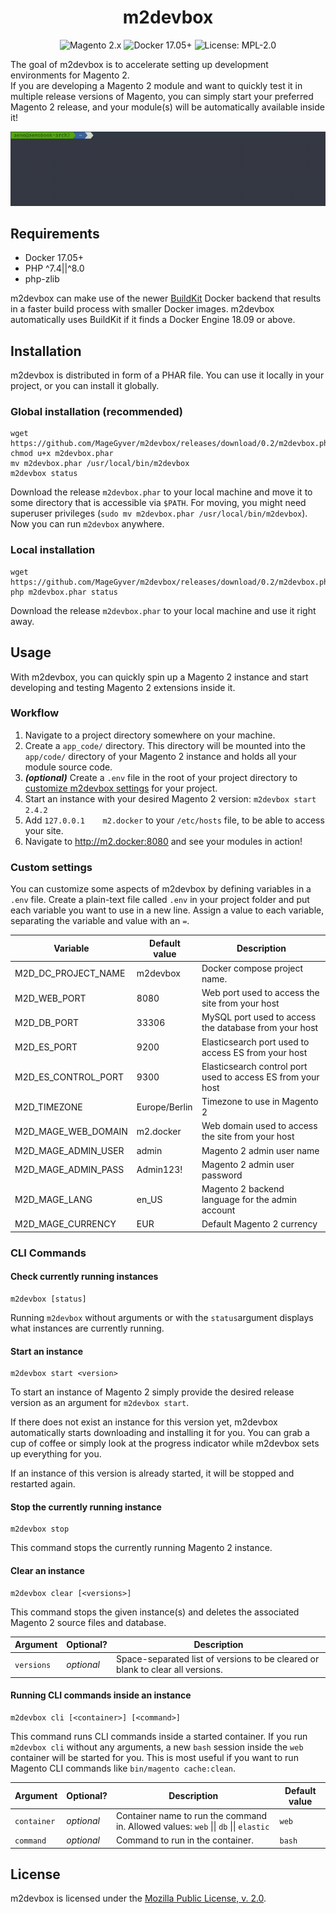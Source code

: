 <h1 align="center">m2devbox</h1>

<div align="center">
    <img src="https://img.shields.io/badge/Magento-2.x-orange?logo=magento" alt="Magento 2.x" />
    <img src="https://img.shields.io/badge/Docker-17.05+-blue?logo=docker" alt="Docker 17.05+" />
    <img src="https://img.shields.io/badge/License-MPL--2.0-brightgreen" alt="License: MPL-2.0" />
</div>

The goal of m2devbox is to accelerate setting up development environments for Magento 2.  
If you are developing a Magento 2 module and want to quickly test it in multiple release
versions of Magento, you can simply start your preferred Magento 2 release, and your
module(s) will be automatically available inside it!

![m2devbox terminal demo animation](./docs/demo.gif)

## Requirements
* Docker 17.05+
* PHP ^7.4||^8.0 
* php-zlib

m2devbox can make use of the newer [BuildKit](https://www.docker.com/blog/advanced-dockerfiles-faster-builds-and-smaller-images-using-buildkit-and-multistage-builds/) 
Docker backend that results in a faster build process with smaller Docker images.
m2devbox automatically uses BuildKit if it finds a Docker Engine 18.09 or above.

## Installation

m2devbox is distributed in form of a PHAR file. You can use it locally in your project,
or you can install it globally.

### Global installation (recommended)
```shell
wget https://github.com/MageGyver/m2devbox/releases/download/0.2/m2devbox.phar
chmod u+x m2devbox.phar
mv m2devbox.phar /usr/local/bin/m2devbox
m2devbox status
```

Download the release `m2devbox.phar` to your local machine and move it to some 
directory that is accessible via `$PATH`. For moving, you might need superuser 
privileges (`sudo mv m2devbox.phar /usr/local/bin/m2devbox`).  
Now you can run `m2devbox` anywhere.

### Local installation
```shell
wget https://github.com/MageGyver/m2devbox/releases/download/0.2/m2devbox.phar
php m2devbox.phar status
```

Download the release `m2devbox.phar` to your local machine and use it right away.

## Usage

With m2devbox, you can quickly spin up a Magento 2 instance and start developing
and testing Magento 2 extensions inside it.

### Workflow

1. Navigate to a project directory somewhere on your machine.
1. Create a `app_code/` directory. This directory will be mounted into the 
   `app/code/` directory of your Magento 2 instance and holds all your module
   source code.
2. **_(optional)_** Create a `.env` file in the root of your project directory to 
   [customize m2devbox settings](#custom-settings) for your project.
3. Start an instance with your desired Magento 2 version: `m2devbox start 2.4.2`
4. Add `127.0.0.1    m2.docker` to your `/etc/hosts` file, to be able to access your site.
5. Navigate to http://m2.docker:8080 and see your modules in action!

### Custom settings

You can customize some aspects of m2devbox by defining variables in a `.env` file.
Create a plain-text file called `.env` in your project folder and put each variable 
you want to use in a new line. Assign a value to each variable, separating the 
variable and value with an `=`.

| Variable            | Default value  | Description                     |
|---------------------|----------------|---------------------------------|
| M2D_DC_PROJECT_NAME | m2devbox       | Docker compose project name.
| M2D_WEB_PORT        | 8080           | Web port used to access the site from your host 
| M2D_DB_PORT         | 33306          | MySQL port used to access the database from your host
| M2D_ES_PORT         | 9200           | Elasticsearch port used to access ES from your host
| M2D_ES_CONTROL_PORT | 9300           | Elasticsearch control port used to access ES from your host
| M2D_TIMEZONE        | Europe/Berlin  | Timezone to use in Magento 2
| M2D_MAGE_WEB_DOMAIN | m2.docker      | Web domain used to access the site from your host
| M2D_MAGE_ADMIN_USER | admin          | Magento 2 admin user name
| M2D_MAGE_ADMIN_PASS | Admin123!      | Magento 2 admin user password
| M2D_MAGE_LANG       | en_US          | Magento 2 backend language for the admin account
| M2D_MAGE_CURRENCY   | EUR            | Default Magento 2 currency

### CLI Commands

#### Check currently running instances
```shell
m2devbox [status]
```

Running `m2devbox` without arguments or with the `status`argument displays what 
instances are currently running.

#### Start an instance
```shell
m2devbox start <version>
```

To start an instance of Magento 2 simply provide the desired release version as 
an argument for `m2devbox start`.

If there does not exist an instance for this version yet, m2devbox automatically
starts downloading and installing it for you. You can grab a cup of coffee or
simply look at the progress indicator while m2devbox sets up everything for you.

If an instance of this version is already started, it will be stopped and restarted
again.

#### Stop the currently running instance
```shell
m2devbox stop
```

This command stops the currently running Magento 2 instance.

#### Clear an instance
```shell
m2devbox clear [<versions>]
```

This command stops the given instance(s) and deletes the associated Magento 2 source
files and database.

| Argument     | Optional?  | Description |
|--------------|------------|-------------|
| `versions`   | _optional_ | Space-separated list of versions to be cleared or blank to clear all versions. |

#### Running CLI commands inside an instance
```shell
m2devbox cli [<container>] [<command>]
```

This command runs CLI commands inside a started container.
If you run `m2devbox cli` without any arguments, a new `bash` session inside the 
`web` container will be started for you. This is most useful if you want to run
Magento CLI commands like `bin/magento cache:clean`.

| Argument     | Optional?  | Description  | Default value |
|--------------|------------|--------------|---------------|
| `container`  | _optional_ | Container name to run the command in. Allowed values: `web` &#124;&#124; `db` &#124;&#124; `elastic` | `web` |
| `command`    | _optional_ | Command to run in the container. | `bash` |

## License

m2devbox is licensed under the [Mozilla Public License, v. 2.0](https://mozilla.org/MPL/2.0/).

